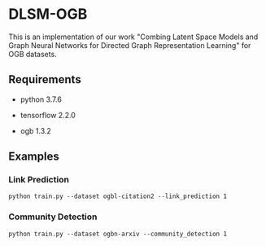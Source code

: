# DLSM-OGB

This is an implementation of our work "Combing Latent Space Models and Graph Neural Networks for Directed Graph Representation Learning" for OGB datasets.

## Requirements

- python 3.7.6

- tensorflow 2.2.0

- ogb 1.3.2

## Examples

### Link Prediction

```
python train.py --dataset ogbl-citation2 --link_prediction 1
```

### Community Detection

```
python train.py --dataset ogbn-arxiv --community_detection 1
```
